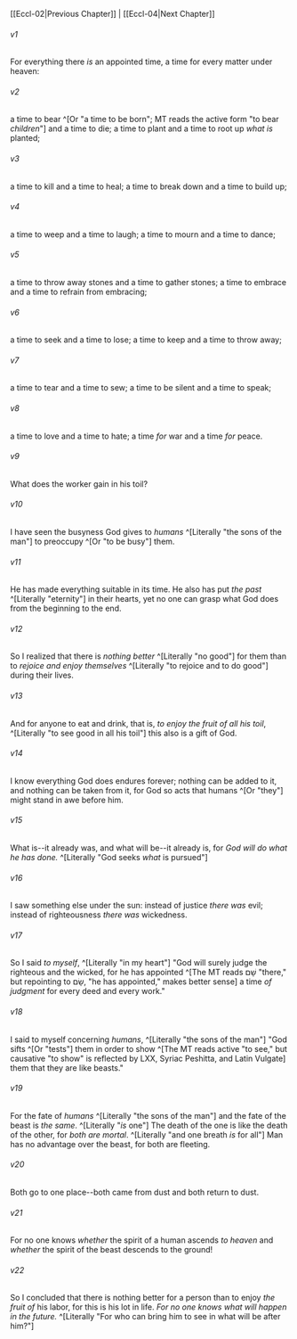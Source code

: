 ﻿---
aliases:
  - Ecclesiastes 3
---

[[Eccl-02|Previous Chapter]] | [[Eccl-04|Next Chapter]]

###### v1
For everything there _is_ an appointed time, a time for every matter under heaven:

###### v2
a time to bear ^[Or "a time to be born"; MT reads the active form "to bear _children_"] and a time to die;
a time to plant and a time to root up _what is_ planted;

###### v3
a time to kill and a time to heal;
a time to break down and a time to build up;

###### v4
a time to weep and a time to laugh;
a time to mourn and a time to dance;

###### v5
a time to throw away stones and a time to gather stones;
a time to embrace and a time to refrain from embracing;

###### v6
a time to seek and a time to lose;
a time to keep and a time to throw away;

###### v7
a time to tear and a time to sew;
a time to be silent and a time to speak;

###### v8
a time to love and a time to hate;
a time _for_ war and a time _for_ peace.

###### v9
What does the worker gain in his toil?

###### v10
I have seen the busyness God gives to _humans_ ^[Literally "the sons of the man"] to preoccupy ^[Or "to be busy"] them.

###### v11
He has made everything suitable in its time. He also has put _the past_ ^[Literally "eternity"] in their hearts, yet no one can grasp what God does from the beginning to the end.

###### v12
So I realized that there is _nothing better_ ^[Literally "no good"] for them than to _rejoice and enjoy themselves_ ^[Literally "to rejoice and to do good"] during their lives.

###### v13
And for anyone to eat and drink, that is, _to enjoy the fruit of all his toil_, ^[Literally "to see good in all his toil"] this also is a gift of God.

###### v14
I know everything God does endures forever;
nothing can be added to it, and nothing can be taken from it,
for God so acts that humans ^[Or "they"] might stand in awe before him.

###### v15
What is--it already was,
and what will be--it already is,
for _God will do what he has done._ ^[Literally "God seeks _what_ is pursued"]

###### v16
I saw something else under the sun: instead of justice _there was_ evil; instead of righteousness _there was_ wickedness.

###### v17
So I said _to myself_, ^[Literally "in my heart"] "God will surely judge the righteous and the wicked, for he has appointed ^[The MT reads שָׁם "there," but repointing to שָׂם, "he has appointed," makes better sense] a time _of judgment_ for every deed and every work."

###### v18
I said to myself concerning _humans_, ^[Literally "the sons of the man"] "God sifts ^[Or "tests"] them in order to show ^[The MT reads active "to see," but causative "to show" is reflected by LXX, Syriac Peshitta, and Latin Vulgate] them that they are like beasts."

###### v19
For the fate of _humans_ ^[Literally "the sons of the man"] and the fate of the beast is _the same_. ^[Literally "_is_ one"] The death of the one is like the death of the other, for _both are mortal_. ^[Literally "and one breath _is_ for all"] Man has no advantage over the beast, for both are fleeting.

###### v20
Both go to one place--both came from dust and both return to dust.

###### v21
For no one knows _whether_ the spirit of a human ascends _to heaven_ and _whether_ the spirit of the beast descends to the ground!

###### v22
So I concluded that there is nothing better for a person than to enjoy _the fruit of_ his labor, for this is his lot in life. _For no one knows what will happen in the future._ ^[Literally "For who can bring him to see in what will be after him?"]